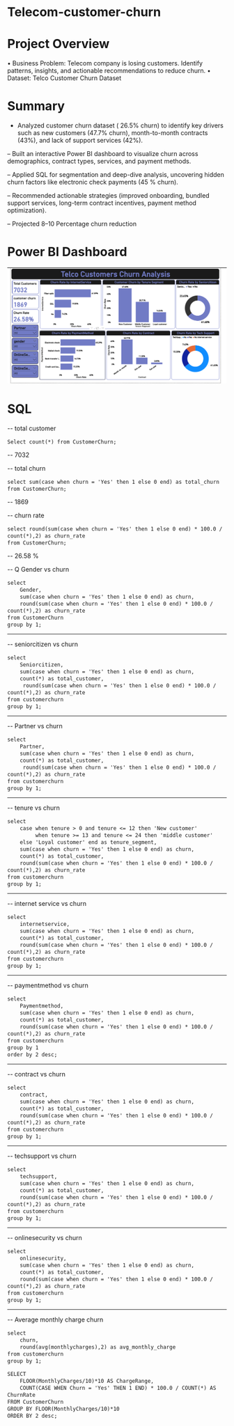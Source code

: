 # Telecom-customer-churn

# Project Overview
•	Business Problem: Telecom company is losing customers. Identify patterns, insights, and actionable recommendations to reduce churn.
•	Dataset: Telco Customer Churn Dataset

# Summary

 - Analyzed customer churn dataset ( 26.5% churn) to identify key drivers such as new customers (47.7% churn), month-to-month contracts (43%), and lack of support services (42%).
 
 – Built an interactive Power BI dashboard to visualize churn across demographics, contract types, services, and payment methods.
 
 – Applied SQL for segmentation and deep-dive analysis, uncovering hidden churn factors like electronic check payments (45 % churn).
 
 – Recommended actionable strategies (improved onboarding, bundled support services, long-term contract incentives, payment method optimization).
 
 – Projected 8–10 Percentage churn reduction

# Power BI Dashboard

![Dashboard](Dashboard.png)

# SQL 

-- total customer
```
Select count(*) from CustomerChurn;
```
-- 7032

-- total churn
```
select sum(case when churn = 'Yes' then 1 else 0 end) as total_churn
from CustomerChurn;
```
-- 1869

-- churn rate
```
select round(sum(case when churn = 'Yes' then 1 else 0 end) * 100.0 / count(*),2) as churn_rate
from CustomerChurn;
```
-- 26.58 %


-- Q Gender vs churn

```
select 
	Gender,
    sum(case when churn = 'Yes' then 1 else 0 end) as churn,
    round(sum(case when churn = 'Yes' then 1 else 0 end) * 100.0 / count(*),2) as churn_rate
from CustomerChurn
group by 1;
```
-- ----------------------------------------------------------------------------------------------------------------------------------------------------------------

-- seniorcitizen vs churn

```
select
	Seniorcitizen,
    sum(case when churn = 'Yes' then 1 else 0 end) as churn,
    count(*) as total_customer,
     round(sum(case when churn = 'Yes' then 1 else 0 end) * 100.0 / count(*),2) as churn_rate
from customerchurn
group by 1;
```

-- ---------------------------------------------------------------------------------------------------------------------------------------------------

-- Partner vs churn

```
select 
	Partner,
    sum(case when churn = 'Yes' then 1 else 0 end) as churn,
    count(*) as total_customer,
     round(sum(case when churn = 'Yes' then 1 else 0 end) * 100.0 / count(*),2) as churn_rate
from customerchurn
group by 1;
```

-- -------------------------------------------------------------------------------------------------------------------------------------------

-- tenure vs churn

```
select 
	case when tenure > 0 and tenure <= 12 then 'New customer' 
		 when tenure >= 13 and tenure <= 24 then 'middle customer'
	else 'Loyal customer' end as tenure_segment,
	sum(case when churn = 'Yes' then 1 else 0 end) as churn,
    count(*) as total_customer,
	round(sum(case when churn = 'Yes' then 1 else 0 end) * 100.0 / count(*),2) as churn_rate
from customerchurn
group by 1;
```

-------------------------------------------------------------------------------------------------------

-- internet service vs churn

```
select
	internetservice,
    sum(case when churn = 'Yes' then 1 else 0 end) as churn,
    count(*) as total_customer,
	round(sum(case when churn = 'Yes' then 1 else 0 end) * 100.0 / count(*),2) as churn_rate
from customerchurn
group by 1;
```

-- ------------------------------------------------------------------------------------------------------------------------

-- paymentmethod vs churn

```
select
	Paymentmethod,
    sum(case when churn = 'Yes' then 1 else 0 end) as churn,
    count(*) as total_customer,
	round(sum(case when churn = 'Yes' then 1 else 0 end) * 100.0 / count(*),2) as churn_rate
from customerchurn
group by 1
order by 2 desc;
```

-- ------------------------------------------------------------------------------------------------------------------------------------

-- contract vs churn

```
select
	contract,
    sum(case when churn = 'Yes' then 1 else 0 end) as churn,
    count(*) as total_customer,
	round(sum(case when churn = 'Yes' then 1 else 0 end) * 100.0 / count(*),2) as churn_rate
from customerchurn
group by 1;
```
-- ---------------------------------------------------------------------------------------------------------------------------------

-- techsupport vs churn

```
select
	techsupport,
    sum(case when churn = 'Yes' then 1 else 0 end) as churn,
    count(*) as total_customer,
	round(sum(case when churn = 'Yes' then 1 else 0 end) * 100.0 / count(*),2) as churn_rate
from customerchurn
group by 1;
```
-- -----------------------------------------------------------------------------------------------------------------------------------------------

-- onlinesecurity vs churn

```
select
	onlinesecurity,
    sum(case when churn = 'Yes' then 1 else 0 end) as churn,
    count(*) as total_customer,
	round(sum(case when churn = 'Yes' then 1 else 0 end) * 100.0 / count(*),2) as churn_rate
from customerchurn
group by 1;
```

-- --------------------------------------------------------------------------------------------------------

-- Average monthly charge churn

```
select 
	churn, 
	round(avg(monthlycharges),2) as avg_monthly_charge
from customerchurn
group by 1;
```

```
SELECT 
    FLOOR(MonthlyCharges/10)*10 AS ChargeRange, 
    COUNT(CASE WHEN Churn = 'Yes' THEN 1 END) * 100.0 / COUNT(*) AS ChurnRate
FROM CustomerChurn
GROUP BY FLOOR(MonthlyCharges/10)*10
ORDER BY 2 desc;
```
